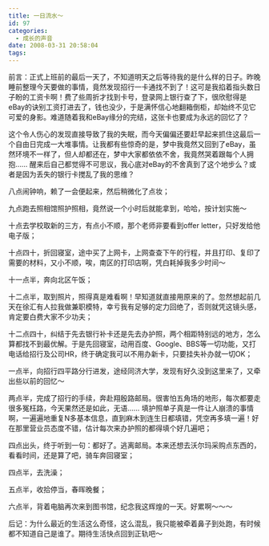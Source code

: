 ```yaml
---
title: 一日流水～
id: 97
categories:
  - 成长的声音
date: 2008-03-31 20:58:04
tags:
---
```




前言：正式上班前的最后一天了，不知道明天之后等待我的是什么样的日子。昨晚睡前整理今天要做的事情，竟然发现招行一卡通找不到了！这可是我掐着指头数日子盼的工资卡啊！费了些周折才找到卡号，登录网上银行查了下，很欣慰得是eBay的诀别工资打进去了，钱也没少，于是满怀信心地翻箱倒柜，却始终不见它可爱的身影。难道随着我和eBay缘分的完结，这张卡也要成为永远的回忆了？ 

 这个令人伤心的发现直接导致了我的失眠，而今天偏偏还要赶早起来抓住这最后一个自由日完成一大堆事情。让我都有些惊奇的是，梦中我竟然又回到了eBay，虽然环境不一样了，但人却都还在，梦中大家都依依不舍，我竟然哭着跟每个人拥抱…… 醒来后自己都觉得不可思议，我心底对eBay的不舍真到了这个地步么？或者是因为丢失的银行卡搅乱了我的思维？ 

 

八点闹钟响，赖了一会便起来，然后稍微化了点妆； 

九点跑去照相馆照护照相，竟然说一个小时后就能拿到，哈哈，按计划实施～ 

十点去学校取新的三方，有点小不顺，那个老师非要看到offer letter，只好发给他电子版； 

十点四十，折回寝室，途中买了上网卡，上网查查下午的行程，并且打印、复印了需要的材料，又小不顺，唉，南区的打印店啊，凭白耗掉我多少时间～ 

十一点半，奔向北区午饭； 

十二点半，取到照片，照得真是难看啊！早知道就直接用原来的了。忽然想起前几天在徐汇有人拉我做兼职模特，幸亏我有足够的定力回绝了，否则就凭这镜头感，肯定要白费大家不少功夫； 

十二点四十，纠结于先去银行补卡还是先去办护照，两个相距特别远的地方，怎么算都找不到最优解。于是先回寝室，动用百度、Google、BBS等一切功能，又打电话给招行及公司HR，终于确定我可以不用办新卡，只要挂失补办就一切OK； 

一点半，向招行四平路分行进发，途经同济大学，发现有好久没到这里来了，又牵出些以前的回忆～ 

两点半，完成了招行的手续，奔赴翔殷路邮局。很害怕五角场的地形，每次都要走很多冤枉路，今天果然还是如此，无语…… 填护照单子真是一件让人崩溃的事情啊，一遍遍地重复N多基本信息，直到麻木到连生日都填错，凭空再多填一遍！好在那里营业员态度不错，估计每次来办护照的都得填个好几遍吧； 

四点出头，终于听到一句：都好了。逃离邮局。本来还想去沃尔玛采购点东西的，看看时间，还是算了吧，骑车奔回寝室； 

四点半，去洗澡； 

五点半，收拾停当，春晖晚餐； 

六点半，背着电脑再次来到图书馆，纪念我这辉煌的一天。好累啊～～～ 

 

后记：为什么最近的生活这么奇怪，这么混乱，我只能被牵着鼻子到处跑，有时候都不知道自己是谁了。期待生活快点回到正轨吧～ 

